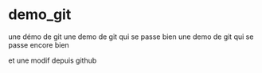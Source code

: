 # demo_git
une démo de git
une demo de git qui se passe bien
une demo de git qui se passe encore bien

et une modif depuis github
